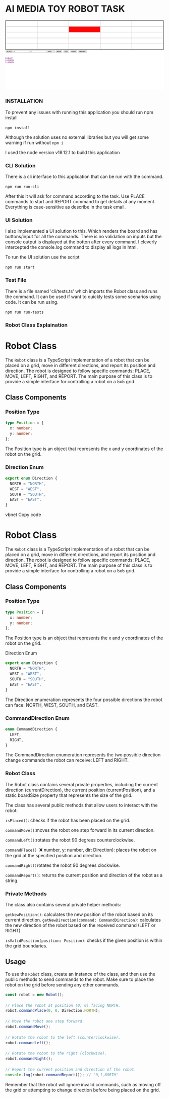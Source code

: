 # AI MEDIA TOY ROBOT TASK

![UI SCREENSHOT](ROBOT_TASK_SCREENSHOT.png)

### INSTALLATION

To prevent any issues with running this application you should run npm install

`npm install`

Although the solution uses no external libraries but you will get some warning if run without `npm i`

I used the node version v18.12.1 to build this application

### CLI Solution

There is a cli interface to this application that can be run with the command.

`npm run run-cli`

After this it will ask for command according to the task. Use PLACE commands to start and REPORT command to get details at any moment.
Everything is case-sensitive as describe in the task email.

### UI Solution

I also implemented a UI solution to this. Which renders the board and has buttons/input for all the commands. There is no validation on inputs but the console output is displayed at the botton
after every command.
I cleverly intercepted the console.log command to display all logs in html.

To run the UI solution use the script

`npm run start `

### Test File

There is a file named 'cli/tests.ts' which imports the Robot class and runs the command. It can be used if want to quickly tests some scenarios using code. It can be run using.

`npm run run-tests`

### Robot Class Explaination

# Robot Class

The `Robot` class is a TypeScript implementation of a robot that can be placed on a grid, move in different directions, and report its position and direction. The robot is designed to follow specific commands: PLACE, MOVE, LEFT, RIGHT, and REPORT. The main purpose of this class is to provide a simple interface for controlling a robot on a 5x5 grid.

## Class Components

### Position Type

```typescript
type Position = {
  x: number;
  y: number;
};
```

The Position type is an object that represents the x and y coordinates of the robot on the grid.

### Direction Enum

```typescript
export enum Direction {
  NORTH = "NORTH",
  WEST = "WEST",
  SOUTH = "SOUTH",
  EAST = "EAST",
}
```

vbnet
Copy code

# Robot Class

The `Robot` class is a TypeScript implementation of a robot that can be placed on a grid, move in different directions, and report its position and direction. The robot is designed to follow specific commands: PLACE, MOVE, LEFT, RIGHT, and REPORT. The main purpose of this class is to provide a simple interface for controlling a robot on a 5x5 grid.

## Class Components

### Position Type

```typescript
type Position = {
  x: number;
  y: number;
};
```

The Position type is an object that represents the x and y coordinates of the robot on the grid.

Direction Enum

```typescript
export enum Direction {
  NORTH = "NORTH",
  WEST = "WEST",
  SOUTH = "SOUTH",
  EAST = "EAST",
}
```

The Direction enumeration represents the four possible directions the robot can face: NORTH, WEST, SOUTH, and EAST.

### CommandDirection Enum

```typescript
enum CommandDirection {
  LEFT,
  RIGHT,
}
```

The CommandDirection enumeration represents the two possible direction change commands the robot can receive: LEFT and RIGHT.

### Robot Class

The Robot class contains several private properties, including the current direction (currentDirection), the current position (currentPosition), and a static boardSize property that represents the size of the grid.

The class has several public methods that allow users to interact with the robot:

`isPlaced()`: checks if the robot has been placed on the grid.

`commandMove()`:moves the robot one step forward in its current direction.

`commandLeft()`:rotates the robot 90 degrees counterclockwise.

`commandPlace() `:x: number, y: number, dir: Direction): places the robot on the grid at the specified position and direction.

`commandRight()`rotates the robot 90 degrees clockwise.

`commandReport()`: returns the current position and direction of the robot as a string.

### Private Methods

The class also contains several private helper methods:

`getNewPosition()`: calculates the new position of the robot based on its current direction.
`getNewDirection(command: CommandDirection)`: calculates the new direction of the robot based on the received command (LEFT or RIGHT).

`isValidPosition(position: Position)`: checks if the given position is within the grid boundaries.

## Usage

To use the `Robot` class, create an instance of the class, and then use the public methods to send commands to the robot. Make sure to place the robot on the grid before sending any other commands.

```typescript
const robot = new Robot();

// Place the robot at position (0, 0) facing NORTH.
robot.commandPlace(0, 0, Direction.NORTH);

// Move the robot one step forward.
robot.commandMove();

// Rotate the robot to the left (counterclockwise).
robot.commandLeft();

// Rotate the robot to the right (clockwise).
robot.commandRight();

// Report the current position and direction of the robot.
console.log(robot.commandReport()); // "0,1,NORTH"
```

Remember that the robot will ignore invalid commands, such as moving off the grid or attempting to change direction before being placed on the grid.
